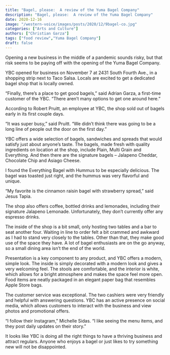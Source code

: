 ```yaml
---
title: "Bagel, please:  A review of the Yuma Bagel Company"
description: "Bagel, please:  A review of the Yuma Bagel Company"
date: 2020-12-16
image: "/western-voice/images/posts/2020/12/9bagel-co.jpg"
categories: ["Arts and Culture"]
authors: ["Christian Garza"]
tags: ["food review","Yuma Bagel Company"]
draft: false
---
```

Opening a new business in the middle of a pandemic sounds risky, but that risk seems to be paying off with the opening of the Yuma Bagel Company.

YBC opened for business on November 7 at 2431 South Fourth Ave., in a shopping strip next to Taco Salsa. Locals are excited to get a dedicated bagel shop that is locally owned.

“Finally, there’s a place to get good bagels,” said Adrian Garza, a first-time customer of the YBC. “There aren’t many options to get one around here.”

According to Robert Pruitt, an employee at YBC, the shop sold out of bagels early in its first couple days.

“It was super busy,” said Pruitt. “We didn’t think there was going to be a long line of people out the door on the first day.”

YBC offers a wide selection of bagels, sandwiches and spreads that would satisfy just about anyone’s taste. The bagels, made fresh with quality ingredients on location at the shop, include Plain, Multi Grain and Everything. And then there are the signature bagels – Jalapeno Cheddar, Chocolate Chip and Asiago Cheese.

I found the Everything Bagel with Hummus to be especially delicious. The bagel was toasted just right, and the hummus was very flavorful and unique.

“My favorite is the cinnamon raisin bagel with strawberry spread,” said Jesus Tapia.

The shop also offers coffee, bottled drinks and lemonades, including their signature Jalapeno Lemonade. Unfortunately, they don’t currently offer any espresso drinks.

The inside of the shop is a bit small, only hosting two tables and a bar to seat another four. Waiting in line to order felt a bit crammed and awkward as I had to stand very closely to the tables. Other than that, they make good use of the space they have. A lot of bagel enthusiasts are on the go anyway, so a small dining area isn’t the end of the world.

Presentation is a key component to any product, and YBC offers a modern, simple look. The inside is simply decorated with a modern look and gives a very welcoming feel. The stools are comfortable, and the interior is white, which allows for a bright atmosphere and makes the space feel more open. Food items are neatly packaged in an elegant paper bag that resembles Apple Store bags.

The customer service was exceptional. The two cashiers were very friendly and helpful with answering questions. YBC has an active presence on social media, which allows customers to interact with the business and view photos and promotional offers.

“I follow their Instagram,” Michelle Sidas. “I like seeing the menu items, and they post daily updates on their story.”

It looks like YBC is doing all the right things to have a thriving business and attract regulars. Anyone who enjoys a bagel or just likes to try something new will not be disappointed.